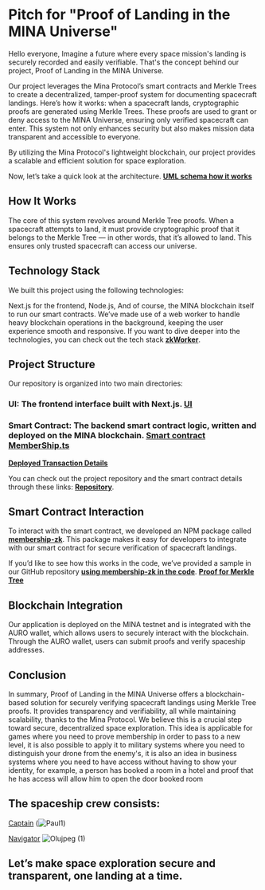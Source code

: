 
# Pitch for "Proof of Landing in the MINA Universe"
Hello everyone,
Imagine a future where every space mission's landing is securely recorded and easily verifiable. That's the concept behind our project, Proof of Landing in the MINA Universe.

Our project leverages the Mina Protocol’s smart contracts and Merkle Trees to create a decentralized, tamper-proof system for documenting spacecraft landings. Here’s how it works: when a spacecraft lands, cryptographic proofs are generated using Merkle Trees. These proofs are used to grant or deny access to the MINA Universe, ensuring only verified spacecraft can enter. This system not only enhances security but also makes mission data transparent and accessible to everyone.

By utilizing the Mina Protocol's lightweight blockchain, our project provides a scalable and efficient solution for space exploration.

Now, let’s take a quick look at the architecture. **[UML schema how it works](https://github.com/spreadzp/04-zkapp-browser-ui?tab=readme-ov-file#spaceship-verification)**

## How It Works
The core of this system revolves around Merkle Tree proofs. When a spacecraft attempts to land, it must provide cryptographic proof that it belongs to the Merkle Tree — in other words, that it’s allowed to land. This ensures only trusted spacecraft can access our universe.

## Technology Stack
We built this project using the following technologies:

Next.js for the frontend,
Node.js,
And of course, the MINA blockchain itself to run our smart contracts.
We’ve made use of a web worker to handle heavy blockchain operations in the background, keeping the user experience smooth and responsive. If you want to dive deeper into the technologies, you can check out the tech stack **[zkWorker](https://github.com/spreadzp/04-zkapp-browser-ui/blob/main/ui/src/pages/zkappWorker.ts#L7)**.

## Project Structure
Our repository is organized into two main directories:

### UI: The frontend interface built with Next.js. **[UI](https://github.com/spreadzp/04-zkapp-browser-ui/tree/main/ui)**
### Smart Contract: The backend smart contract logic, written and deployed on the MINA blockchain. **[Smart contract MemberShip.ts](https://github.com/spreadzp/04-zkapp-browser-ui/blob/main/smart-contract/src/Membership.ts)**
**[Deployed Transaction Details](https://minascan.io/devnet/tx/5Jv7Ec72XhDuzWWLMmVU71486bLiwqiFEnkVCMP1XyQrtWcJzwbW?type=zk-tx)**

You can check out the project repository and the smart contract details through these links:
**[Repository](https://github.com/spreadzp/04-zkapp-browser-ui)**.


## Smart Contract Interaction
To interact with the smart contract, we developed an NPM package called  **[membership-zk](https://www.npmjs.com/package/membership-zk)**. This package makes it easy for developers to integrate with our smart contract for secure verification of spacecraft landings.

If you’d like to see how this works in the code, we’ve provided a sample in our GitHub repository **[using membership-zk in the code](https://github.com/spreadzp/04-zkapp-browser-ui/blob/08418333028653043960ec5b33cede165b1492c9/ui/src/pages/zkappWorker.ts#L7)**. 
**[Proof for Merkle Tree](https://github.com/spreadzp/04-zkapp-browser-ui/blob/08418333028653043960ec5b33cede165b1492c9/ui/src/components/MinaVerse.tsx#L38)**

## Blockchain Integration
Our application is deployed on the MINA testnet and is integrated with the AURO wallet, which allows users to securely interact with the blockchain. Through the AURO wallet, users can submit proofs and verify spaceship addresses. 

## Conclusion
In summary, Proof of Landing in the MINA Universe offers a blockchain-based solution for securely verifying spacecraft landings using Merkle Tree proofs. It provides transparency and verifiability, all while maintaining scalability, thanks to the Mina Protocol. We believe this is a crucial step toward secure, decentralized space exploration.
This idea is applicable for games where you need to prove membership in order to pass to a new level, it is also possible to apply it to military systems where you need to distinguish your drone from the enemy's, it is also an idea in business systems where you need to have access without having to show your identity, for example, a person has booked a room in a hotel and proof that he has access will allow him to open the door booked room

## The spaceship crew consists:
 [Captain](https://www.linkedin.com/in/paul-spread-bb337b63/)
    (![Paul1](https://github.com/user-attachments/assets/2907aaf8-e7f7-431c-883b-afc8a6b3bdfc)) 

 [Navigator](https://www.linkedin.com/in/olugbenga-ayoola-196034177/) 
 ![Olujpeg (1)](https://github.com/user-attachments/assets/f4917b42-75ed-4ab3-88c3-cbd079d3ad39) 

## Let’s make space exploration secure and transparent, one landing at a time.